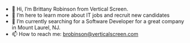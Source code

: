 - 👋 Hi, I’m Brittany Robinson from Vertical Screen.
- 👀 I’m here to learn more about IT jobs and recruit new candidates
- 🌱 I’m currently searching for a Software Developer for a great company in Mount Laurel, NJ.
- 📫 How to reach me: brobinson@verticalscreen.com

<!---
barefootbritt/barefootbritt is a ✨ special ✨ repository because its `README.md` (this file) appears on your GitHub profile.
You can click the Preview link to take a look at your changes.
--->
